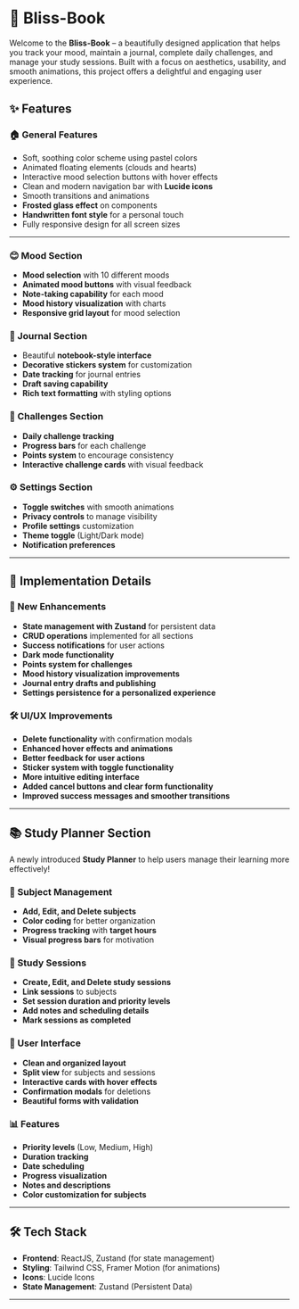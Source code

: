# 🌸 Bliss-Book

Welcome to the **Bliss-Book** – a beautifully designed application that helps you track your mood, maintain a journal, complete daily challenges, and manage your study sessions. Built with a focus on aesthetics, usability, and smooth animations, this project offers a delightful and engaging user experience.

## ✨ Features

### 🏠 General Features

- Soft, soothing color scheme using pastel colors
- Animated floating elements (clouds and hearts)
- Interactive mood selection buttons with hover effects
- Clean and modern navigation bar with **Lucide icons**
- Smooth transitions and animations
- **Frosted glass effect** on components
- **Handwritten font style** for a personal touch
- Fully responsive design for all screen sizes

---

### 😊 Mood Section

- **Mood selection** with 10 different moods
- **Animated mood buttons** with visual feedback
- **Note-taking capability** for each mood
- **Mood history visualization** with charts
- **Responsive grid layout** for mood selection

### 📖 Journal Section

- Beautiful **notebook-style interface**
- **Decorative stickers system** for customization
- **Date tracking** for journal entries
- **Draft saving capability**
- **Rich text formatting** with styling options

### 🎯 Challenges Section

- **Daily challenge tracking**
- **Progress bars** for each challenge
- **Points system** to encourage consistency
- **Interactive challenge cards** with visual feedback

### ⚙️ Settings Section

- **Toggle switches** with smooth animations
- **Privacy controls** to manage visibility
- **Profile settings** customization
- **Theme toggle** (Light/Dark mode)
- **Notification preferences**

---

## 🔧 Implementation Details

### 🚀 New Enhancements

- **State management with Zustand** for persistent data
- **CRUD operations** implemented for all sections
- **Success notifications** for user actions
- **Dark mode functionality**
- **Points system for challenges**
- **Mood history visualization improvements**
- **Journal entry drafts and publishing**
- **Settings persistence for a personalized experience**

### 🛠️ UI/UX Improvements

- **Delete functionality** with confirmation modals
- **Enhanced hover effects and animations**
- **Better feedback for user actions**
- **Sticker system with toggle functionality**
- **More intuitive editing interface**
- **Added cancel buttons and clear form functionality**
- **Improved success messages and smoother transitions**

---

## 📚 Study Planner Section

A newly introduced **Study Planner** to help users manage their learning more effectively!

### 📌 Subject Management

- **Add, Edit, and Delete subjects**
- **Color coding** for better organization
- **Progress tracking** with **target hours**
- **Visual progress bars** for motivation

### 📅 Study Sessions

- **Create, Edit, and Delete study sessions**
- **Link sessions** to subjects
- **Set session duration and priority levels**
- **Add notes and scheduling details**
- **Mark sessions as completed**

### 🎨 User Interface

- **Clean and organized layout**
- **Split view** for subjects and sessions
- **Interactive cards with hover effects**
- **Confirmation modals** for deletions
- **Beautiful forms with validation**

### 📊 Features

- **Priority levels** (Low, Medium, High)
- **Duration tracking**
- **Date scheduling**
- **Progress visualization**
- **Notes and descriptions**
- **Color customization for subjects**

---

## 🛠️ Tech Stack

- **Frontend**: ReactJS, Zustand (for state management)
- **Styling**: Tailwind CSS, Framer Motion (for animations)
- **Icons**: Lucide Icons
- **State Management**: Zustand (Persistent Data)

---
